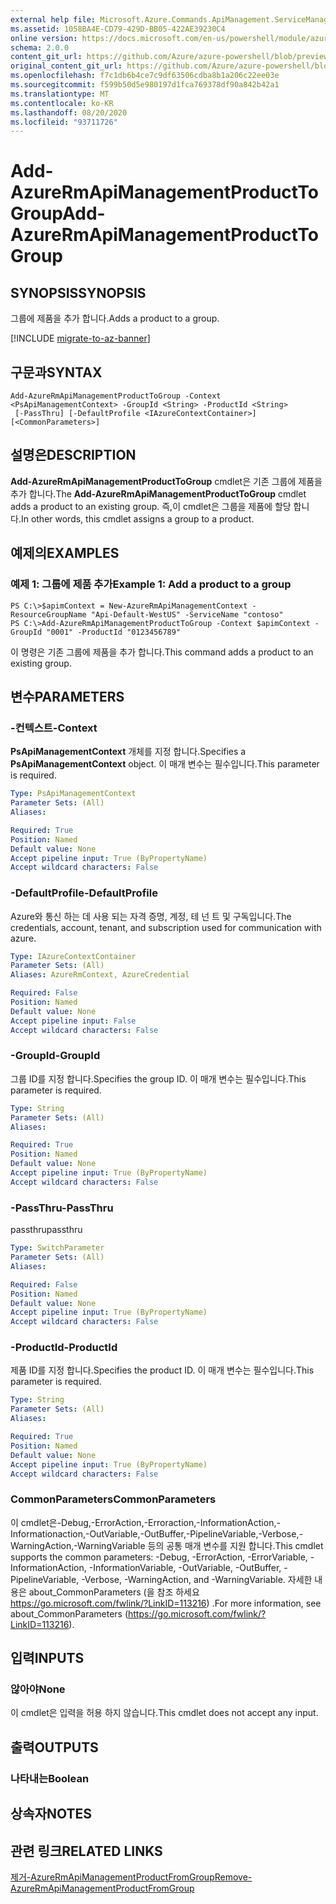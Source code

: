 ```yaml
---
external help file: Microsoft.Azure.Commands.ApiManagement.ServiceManagement.dll-Help.xml
ms.assetid: 1058BA4E-CD79-429D-BB05-422AE39230C4
online version: https://docs.microsoft.com/en-us/powershell/module/azurerm.apimanagement/add-azurermapimanagementproducttogroup
schema: 2.0.0
content_git_url: https://github.com/Azure/azure-powershell/blob/preview/src/ResourceManager/ApiManagement/Commands.ApiManagement/help/Add-AzureRmApiManagementProductToGroup.md
original_content_git_url: https://github.com/Azure/azure-powershell/blob/preview/src/ResourceManager/ApiManagement/Commands.ApiManagement/help/Add-AzureRmApiManagementProductToGroup.md
ms.openlocfilehash: f7c1db6b4ce7c9df63506cdba8b1a206c22ee03e
ms.sourcegitcommit: f599b50d5e980197d1fca769378df90a842b42a1
ms.translationtype: MT
ms.contentlocale: ko-KR
ms.lasthandoff: 08/20/2020
ms.locfileid: "93711726"
---
```

# <span data-ttu-id="a8181-101">Add-AzureRmApiManagementProductToGroup</span><span class="sxs-lookup"><span data-stu-id="a8181-101">Add-AzureRmApiManagementProductToGroup</span></span>

## <span data-ttu-id="a8181-102">SYNOPSIS</span><span class="sxs-lookup"><span data-stu-id="a8181-102">SYNOPSIS</span></span>
<span data-ttu-id="a8181-103">그룹에 제품을 추가 합니다.</span><span class="sxs-lookup"><span data-stu-id="a8181-103">Adds a product to a group.</span></span>

[!INCLUDE [migrate-to-az-banner](../../includes/migrate-to-az-banner.md)]

## <span data-ttu-id="a8181-104">구문과</span><span class="sxs-lookup"><span data-stu-id="a8181-104">SYNTAX</span></span>

```
Add-AzureRmApiManagementProductToGroup -Context <PsApiManagementContext> -GroupId <String> -ProductId <String>
 [-PassThru] [-DefaultProfile <IAzureContextContainer>] [<CommonParameters>]
```

## <span data-ttu-id="a8181-105">설명은</span><span class="sxs-lookup"><span data-stu-id="a8181-105">DESCRIPTION</span></span>
<span data-ttu-id="a8181-106">**Add-AzureRmApiManagementProductToGroup** cmdlet은 기존 그룹에 제품을 추가 합니다.</span><span class="sxs-lookup"><span data-stu-id="a8181-106">The **Add-AzureRmApiManagementProductToGroup** cmdlet adds a product to an existing group.</span></span>
<span data-ttu-id="a8181-107">즉,이 cmdlet은 그룹을 제품에 할당 합니다.</span><span class="sxs-lookup"><span data-stu-id="a8181-107">In other words, this cmdlet assigns a group to a product.</span></span>

## <span data-ttu-id="a8181-108">예제의</span><span class="sxs-lookup"><span data-stu-id="a8181-108">EXAMPLES</span></span>

### <span data-ttu-id="a8181-109">예제 1: 그룹에 제품 추가</span><span class="sxs-lookup"><span data-stu-id="a8181-109">Example 1: Add a product to a group</span></span>
```
PS C:\>$apimContext = New-AzureRmApiManagementContext -ResourceGroupName "Api-Default-WestUS" -ServiceName "contoso"
PS C:\>Add-AzureRmApiManagementProductToGroup -Context $apimContext -GroupId "0001" -ProductId "0123456789"
```

<span data-ttu-id="a8181-110">이 명령은 기존 그룹에 제품을 추가 합니다.</span><span class="sxs-lookup"><span data-stu-id="a8181-110">This command adds a product to an existing group.</span></span>

## <span data-ttu-id="a8181-111">변수</span><span class="sxs-lookup"><span data-stu-id="a8181-111">PARAMETERS</span></span>

### <span data-ttu-id="a8181-112">-컨텍스트</span><span class="sxs-lookup"><span data-stu-id="a8181-112">-Context</span></span>
<span data-ttu-id="a8181-113">**PsApiManagementContext** 개체를 지정 합니다.</span><span class="sxs-lookup"><span data-stu-id="a8181-113">Specifies a **PsApiManagementContext** object.</span></span>
<span data-ttu-id="a8181-114">이 매개 변수는 필수입니다.</span><span class="sxs-lookup"><span data-stu-id="a8181-114">This parameter is required.</span></span>

```yaml
Type: PsApiManagementContext
Parameter Sets: (All)
Aliases: 

Required: True
Position: Named
Default value: None
Accept pipeline input: True (ByPropertyName)
Accept wildcard characters: False
```

### <span data-ttu-id="a8181-115">-DefaultProfile</span><span class="sxs-lookup"><span data-stu-id="a8181-115">-DefaultProfile</span></span>
<span data-ttu-id="a8181-116">Azure와 통신 하는 데 사용 되는 자격 증명, 계정, 테 넌 트 및 구독입니다.</span><span class="sxs-lookup"><span data-stu-id="a8181-116">The credentials, account, tenant, and subscription used for communication with azure.</span></span>
 
```yaml
Type: IAzureContextContainer
Parameter Sets: (All)
Aliases: AzureRmContext, AzureCredential

Required: False
Position: Named
Default value: None
Accept pipeline input: False
Accept wildcard characters: False
```

### <span data-ttu-id="a8181-117">-GroupId</span><span class="sxs-lookup"><span data-stu-id="a8181-117">-GroupId</span></span>
<span data-ttu-id="a8181-118">그룹 ID를 지정 합니다.</span><span class="sxs-lookup"><span data-stu-id="a8181-118">Specifies the group ID.</span></span>
<span data-ttu-id="a8181-119">이 매개 변수는 필수입니다.</span><span class="sxs-lookup"><span data-stu-id="a8181-119">This parameter is required.</span></span>

```yaml
Type: String
Parameter Sets: (All)
Aliases: 

Required: True
Position: Named
Default value: None
Accept pipeline input: True (ByPropertyName)
Accept wildcard characters: False
```

### <span data-ttu-id="a8181-120">-PassThru</span><span class="sxs-lookup"><span data-stu-id="a8181-120">-PassThru</span></span>
<span data-ttu-id="a8181-121">passthru</span><span class="sxs-lookup"><span data-stu-id="a8181-121">passthru</span></span>

```yaml
Type: SwitchParameter
Parameter Sets: (All)
Aliases: 

Required: False
Position: Named
Default value: None
Accept pipeline input: True (ByPropertyName)
Accept wildcard characters: False
```

### <span data-ttu-id="a8181-122">-ProductId</span><span class="sxs-lookup"><span data-stu-id="a8181-122">-ProductId</span></span>
<span data-ttu-id="a8181-123">제품 ID를 지정 합니다.</span><span class="sxs-lookup"><span data-stu-id="a8181-123">Specifies the product ID.</span></span>
<span data-ttu-id="a8181-124">이 매개 변수는 필수입니다.</span><span class="sxs-lookup"><span data-stu-id="a8181-124">This parameter is required.</span></span>

```yaml
Type: String
Parameter Sets: (All)
Aliases: 

Required: True
Position: Named
Default value: None
Accept pipeline input: True (ByPropertyName)
Accept wildcard characters: False
```

### <span data-ttu-id="a8181-125">CommonParameters</span><span class="sxs-lookup"><span data-stu-id="a8181-125">CommonParameters</span></span>
<span data-ttu-id="a8181-126">이 cmdlet은-Debug,-ErrorAction,-Erroraction,-InformationAction,-Informationaction,-OutVariable,-OutBuffer,-PipelineVariable,-Verbose,-WarningAction,-WarningVariable 등의 공통 매개 변수를 지원 합니다.</span><span class="sxs-lookup"><span data-stu-id="a8181-126">This cmdlet supports the common parameters: -Debug, -ErrorAction, -ErrorVariable, -InformationAction, -InformationVariable, -OutVariable, -OutBuffer, -PipelineVariable, -Verbose, -WarningAction, and -WarningVariable.</span></span> <span data-ttu-id="a8181-127">자세한 내용은 about_CommonParameters (을 참조 하세요 https://go.microsoft.com/fwlink/?LinkID=113216) .</span><span class="sxs-lookup"><span data-stu-id="a8181-127">For more information, see about_CommonParameters (https://go.microsoft.com/fwlink/?LinkID=113216).</span></span>

## <span data-ttu-id="a8181-128">입력</span><span class="sxs-lookup"><span data-stu-id="a8181-128">INPUTS</span></span>

### <span data-ttu-id="a8181-129">않아야</span><span class="sxs-lookup"><span data-stu-id="a8181-129">None</span></span>
<span data-ttu-id="a8181-130">이 cmdlet은 입력을 허용 하지 않습니다.</span><span class="sxs-lookup"><span data-stu-id="a8181-130">This cmdlet does not accept any input.</span></span>

## <span data-ttu-id="a8181-131">출력</span><span class="sxs-lookup"><span data-stu-id="a8181-131">OUTPUTS</span></span>

### <span data-ttu-id="a8181-132">나타내는</span><span class="sxs-lookup"><span data-stu-id="a8181-132">Boolean</span></span>

## <span data-ttu-id="a8181-133">상속자</span><span class="sxs-lookup"><span data-stu-id="a8181-133">NOTES</span></span>

## <span data-ttu-id="a8181-134">관련 링크</span><span class="sxs-lookup"><span data-stu-id="a8181-134">RELATED LINKS</span></span>

[<span data-ttu-id="a8181-135">제거-AzureRmApiManagementProductFromGroup</span><span class="sxs-lookup"><span data-stu-id="a8181-135">Remove-AzureRmApiManagementProductFromGroup</span></span>](./Remove-AzureRmApiManagementProductFromGroup.md)


